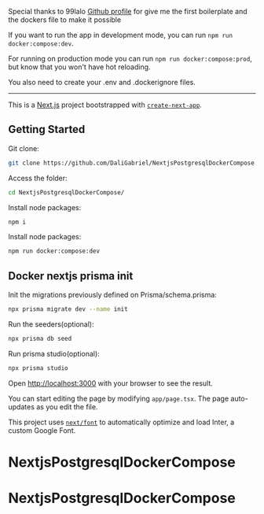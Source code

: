 Special thanks to 99lalo [Github profile](https://github.com/99lalo) for give me the first boilerplate and the dockers file to make it possible

If you want to run the app in development mode, you can run `npm run docker:compose:dev`.

For running on production mode you can run `npm run docker:compose:prod`, but know that you won't have hot reloading.

You also need to create your .env and .dockerignore files.

---

This is a [Next.js](https://nextjs.org/) project bootstrapped with [`create-next-app`](https://github.com/vercel/next.js/tree/canary/packages/create-next-app).

## Getting Started

Git clone:

```bash
git clone https://github.com/DaliGabriel/NextjsPostgresqlDockerCompose.git
```

Access the folder:

```bash
cd NextjsPostgresqlDockerCompose/
```

Install node packages:

```bash
npm i
```

Install node packages:

```bash
npm run docker:compose:dev
```

## Docker nextjs prisma init

Init the migrations previously defined on Prisma/schema.prisma:

```bash
npx prisma migrate dev --name init
```

Run the seeders(optional):

```bash
npx prisma db seed
```

Run prisma studio(optional):

```bash
npx prisma studio
```

Open [http://localhost:3000](http://localhost:3000) with your browser to see the result.

You can start editing the page by modifying `app/page.tsx`. The page auto-updates as you edit the file.

This project uses [`next/font`](https://nextjs.org/docs/basic-features/font-optimization) to automatically optimize and load Inter, a custom Google Font.

# NextjsPostgresqlDockerCompose

# NextjsPostgresqlDockerCompose
